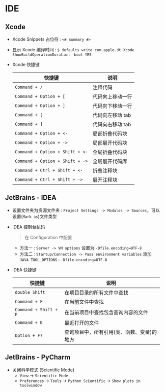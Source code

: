 # IDE

## Xcode

- Xcode Snippets 占位符 :  `<# summary #>`
- 显示 Xcode 编译时间 : `$ defaults write com.apple.dt.Xcode ShowBuildOperationDuration -bool YES`

- Xcode 快捷键

  | 快捷键 | 说明
  | -- | --
  | `Command + /`                     | 注释代码  
  | `Command + Option + [`            | 代码向上移动一行 
  | `Command + Option + ]`            | 代码向下移动一行 
  | `Command + [`                     | 代码向左移动 tab 
  | `Command + ]`                     | 代码向右移动 tab 
  | `Command + Option + <-`           | 局部折叠代码块 
  | `Command + Option + ->`           | 局部展开代码块 
  | `Command + Option + Shift + <-`   | 全局折叠代码块 
  | `Command + Option + Shift + ->`   | 全局展开代码库 
  | `Command + Ctrl + Shift + <-`     | 折叠注释块 
  | `Command + Ctrl + Shift + ->`     | 展开注释块 

## JetBrains - IDEA

- 设置文件夹为资源文件夹 : `Project Settings -> Modules -> Sources`，可以设置(`Mark as`)文件类型

- IDEA 控制台乱码
    > 在 Configuration 中配置
    * 方法一 : `Server -> VM options`  设置为 `-Dfile.encoding=UTF-8`
    * 方法二 : `Startup/Connection -> Pass environment variables` 添加 `JAVA_TOOL_OPTIONS` : `-Dfile.encoding=UTF-8`
    
- IDEA 快捷键

  | 快捷键 | 说明
  | -- | --
  | `double Shift`        | 在项目目录的所有文件中查找
  | `Command + F`         | 在当前文件中查找
  | `Command + Shift + F` | 在当前项目中查找包含查询内容的文件
  | `Command + E`         | 最近打开的文件
  | `Option + F7`         | 查询项目中，所有引用(类、函数、变量)的地方


## JetBrains - PyCharm

- 关闭科学模式 (Scientific Mode)
    * `View` -> `Scientific Mode`
    * `Preferences` -> `Tools` -> `Python Scientific` -> `Show plots in toolwindow`
